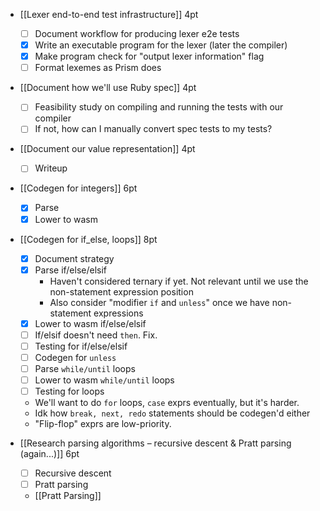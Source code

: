 - [[Lexer end-to-end test infrastructure]]
	4pt
	- [ ] Document workflow for producing lexer e2e tests
	- [x] Write an executable program for the lexer (later the compiler)
	- [x] Make program check for "output lexer information" flag
	- [ ] Format lexemes as Prism does

- [[Document how we'll use Ruby spec]]
	4pt
	- [ ] Feasibility study on compiling and running the tests with our compiler
	- [ ] If not, how can I manually convert spec tests to my tests?

- [[Document our value representation]]
	4pt
	- [ ] Writeup

- [[Codegen for integers]]
	6pt
	- [x] Parse
	- [x] Lower to wasm

- [[Codegen for if_else, loops]]
	8pt
	- [x] Document strategy
	- [x] Parse if/else/elsif
		- Haven't considered ternary if yet.
			Not relevant until we use the non-statement expression position
		- Also consider "modifier `if` and `unless`" once we have non-statement expressions
	- [x] Lower to wasm if/else/elsif
	- [ ] If/elsif doesn't need `then`. Fix.
	- [ ] Testing for if/else/elsif
	- [ ] Codegen for `unless`
	- [ ] Parse `while/until` loops
	- [ ] Lower to wasm `while/until` loops
	- [ ] Testing for loops
	- We'll want to do `for` loops,  `case` exprs eventually, but it's harder.
	- Idk how `break, next, redo` statements should be codegen'd either
	- "Flip-flop" exprs are low-priority.

- [[Research parsing algorithms – recursive descent & Pratt parsing (again...)]]
	6pt
	- [ ] Recursive descent
	- [ ] Pratt parsing
	- [[Pratt Parsing]]